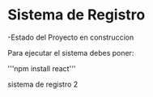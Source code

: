  <h1> Sistema de Registro </h1>

 -Estado del Proyecto en construccion

Para ejecutar el sistema debes poner:

'''npm install react'''

sistema de registro 2
